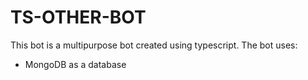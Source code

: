 # TS-OTHER-BOT
 
This bot is a multipurpose bot created using typescript. 
The bot uses:

* MongoDB as a database
